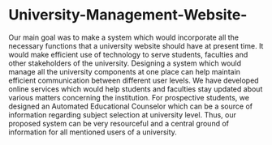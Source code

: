 # University-Management-Website-
Our main goal was to make a system which would incorporate all the necessary functions that a university website should have at present time. It would make efficient use of technology to serve students, faculties and other stakeholders of the university. Designing a system which would manage all the university components at one place can help maintain efficient communication between different user levels. We have developed online services which would help students and faculties stay updated about various matters concerning the institution. For prospective students, we designed an Automated Educational Counselor which can be a source of information regarding subject selection at university level. Thus, our proposed system can be very resourceful and a central ground of information for all mentioned users of a university. 
